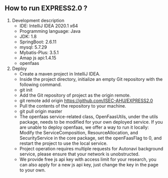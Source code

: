 ## How to run EXPRESS2.0 ?
1.  Development description
	+	IDE: IntelliJ IDEA 2020.1 x64
	+	Programming language: Java
	+	JDK: 1.8
	+	SpringBoot: 2.6.11
	+	mysql: 5.7.29
	+	Mybatis-Plus: 3.5.1
	+	Amap js api:1.4.15
	+	openfaas
2.	Deploy
	+	Create a maven project in IntelliJ IDEA.
	+	Inside the project directory, initialize an empty Git repository with the following command.
	+	git init
	+	Add the Git repository of project as the origin remote.
	+	git remote add origin https://github.com/ISEC-AHU/EXPRESS2.0
	+	Pull the contents of the repository to your machine.
	+	git pull origin master
	+	The openfaas service-related class, OpenFaasUtils, under the utils package, needs to be modified for your own deployed service. If you are unable to deploy openfaas, we offer a way to run it locally:  Modify the ServiceComposition, ResourceAllocation, and SecurityService in the core package, set the openFaasFlag to 0, and restart the project to use the local service. 
	+	Project operation requires multiple requests for Autonavi background service, please ensure that your network is unobstructed.  
	+	We provide free js api key with access limit for your research, you can also apply for a new js api key, just change the key in the page to your own. 